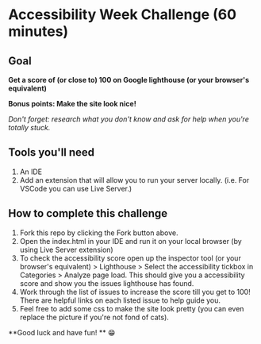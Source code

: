 # Accessibility Week Challenge (60 minutes)

## Goal
**Get a score of (or close to) 100 on Google lighthouse (or your browser's equivalent)**

**Bonus points: Make the site look nice!**

*Don't forget: research what you don't know and ask for help when you're totally stuck.*

## Tools you'll need
1. An IDE
2. Add an extension that will allow you to run your server locally. (i.e. For VSCode you can use Live Server.)


## How to complete this challenge
1. Fork this repo by clicking the Fork button above. 
2. Open the index.html in your IDE and run it on your local browser (by using Live Server extension)
3. To check the accessibility score open up the inspector tool (or your browser's equivalent) > Lighthouse > Select the accessibility tickbox in Categories > Analyze page load. This should give you a accessibility score and show you the issues lighthouse has found. 
4. Work through the list of issues to increase the score till you get to 100! There are helpful links on each listed issue to help guide you. 
5. Feel free to add some css to make the site look pretty (you can even replace the picture if you're not fond of cats).

**Good luck and have fun! ** :grin: